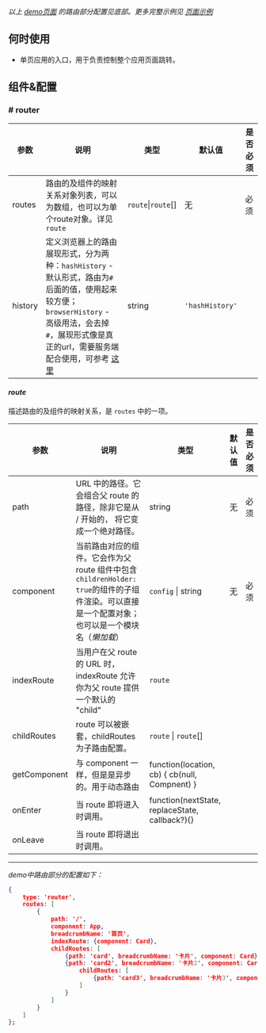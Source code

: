 *以上 [demo页面](docs/demo/router.php#/card) 的路由部分配置见底部。更多完整示例见 [页面示例](#/Usage/Demo)*

## 何时使用

* 单页应用的入口，用于负责控制整个应用页面跳转。


## 组件&配置

### # router
参数     | 说明           | 类型             | 默认值   |是否必须
--------|----------------|------------------|--------|-----
routes  | 路由的及组件的映射关系对象列表，可以为数组，也可以为单个route对象。详见`route` | `route`&#124;`route`[] | 无    | 必须
history  | 定义浏览器上的路由展现形式，分为两种：`hashHistory` - 默认形式，路由为`#`后面的值，使用起来较方便； `browserHistory` - 高级用法，会去掉`#`，展现形式像是真正的url，需要服务端配合使用，可参考 [这里](http://react-china.org/t/react-router-hashhistory-browserhistory/6799) | string | `'hashHistory'` |


#### *route*

描述路由的及组件的映射关系，是 `routes` 中的一项。

参数       | 说明           | 类型             | 默认值   |是否必须
------------|----------------|------------------|--------|-----
path    | URL 中的路径。它会组合父 route 的路径，除非它是从 / 开始的， 将它变成一个绝对路径。 | string  |  无   | 必须
component  | 当前路由对应的组件。它会作为父 route 组件中包含`childrenHolder: true`的组件的子组件渲染。可以直接是一个配置对象；也可以是一个模块名（*懒加载*） | `config` &#124; string  | 无  | 必须
indexRoute    | 当用户在父 route 的 URL 时，indexRoute 允许你为父 route 提供一个默认的 "child" | `route` |   |
childRoutes   | route 可以被嵌套，childRoutes 为子路由配置。 | `route` &#124; `route`[] |   |
getComponent  | 与 component 一样，但是是异步的。用于动态路由 | function(location, cb) { cb(null, Compnent) }  |     |
onEnter    | 当 route 即将进入时调用。 | function(nextState, replaceState, callback?){}  |   |
onLeave    | 当 route 即将退出时调用。 |  |   |

---

*demo中路由部分的配置如下：*

```json
{
    type: 'router',
    routes: [
        {
            path: '/',
            component: App,
            breadcrumbName: '首页',
            indexRoute: {component: Card},
            childRoutes: [
                {path: 'card', breadcrumbName: '卡片', component: Card},
                {path: 'card2', breadcrumbName: '卡片2', component: Card2,
                    childRoutes: [
                        {path: 'card3', breadcrumbName: '卡片3', component: Card3}
                    ]
                }
            ]
        }
    ]
};
```